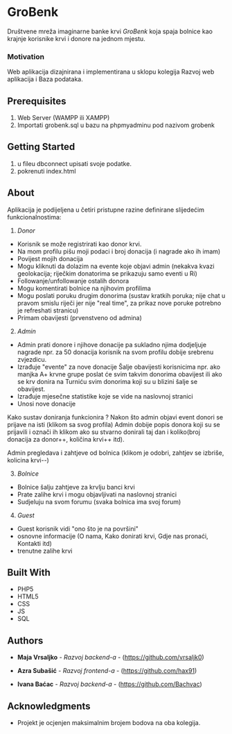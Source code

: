 # GroBenk

Društvene mreža imaginarne banke krvi _GroBenk_ koja spaja bolnice kao krajnje korisnike krvi i donore na jednom mjestu.


### Motivation

Web aplikacija dizajnirana i implementirana u sklopu kolegija Razvoj web aplikacija i Baza podataka.


## Prerequisites

1. Web Server (WAMPP ili XAMPP)
2. Importati grobenk.sql u bazu na phpmyadminu pod nazivom grobenk


## Getting Started

1. u fileu dbconnect upisati svoje podatke.
2. pokrenuti index.html


## About

Aplikacija je podijeljena u četiri pristupne razine definirane slijedećim funkcionalnostima:

1. *Donor*
- Korisnik se može registrirati kao donor krvi.
- Na mom profilu pišu moji podaci i broj donacija (i nagrade ako ih imam)
- Povijest mojih donacija
- Mogu kliknuti da dolazim na evente koje objavi admin (nekakva kvazi geolokacija; riječkim donatorima se prikazuju samo eventi u Ri)
- Followanje/unfollowanje ostalih donora
- Mogu komentirati bolnice na njihovim profilima 
- Mogu poslati poruku drugim donorima (sustav kratkih poruka; nije chat u pravom smislu riječi jer nije "real time", za prikaz nove poruke potrebno je refreshati stranicu)
- Primam obavijesti (prvenstveno od admina)

2. *Admin*
- Admin prati donore i njihove donacije pa sukladno njima dodjeljuje
nagrade npr. za 50 donacija korisnik na svom profilu dobije srebrenu
zvjezdicu.
- Izrađuje "evente" za nove donacije 
Šalje obavijesti korisnicima npr. ako manjka A+ krvne grupe poslat će svim
takvim donorima obavijest ili ako se krv donira na Turniću svim donorima
koji su u blizini šalje se obavijest.
- Izrađuje mjesečne statistike koje se vide na naslovnoj stranici
- Unosi nove donacije 

Kako sustav doniranja funkcionira ? 
Nakon što admin objavi event donori se prijave na isti (klikom sa svog profila)
Admin dobije popis donora koji su se prijavili i označi ih klikom ako su stvarno donirali taj dan i koliko(broj donacija za donor++,
količina krvi++ itd).

Admin pregledava i zahtjeve od bolnica (klikom je odobri, zahtjev se izbriše, kolicina krvi--)


3. *Bolnice*
- Bolnice šalju zahtjeve za krvlju banci krvi
- Prate zalihe krvi i mogu objavljivati na naslovnoj stranici
- Sudjeluju na svom forumu (svaka bolnica ima svoj forum)

4. *Guest*

- Guest korisnik vidi "ono što je na površini"
- osnovne informacije (O nama, Kako donirati krvi, Gdje nas pronaći,
Kontakti itd)
- trenutne zalihe krvi

## Built With

* PHP5
* HTML5
* CSS
* JS
* SQL


## Authors

* **Maja Vrsaljko** - *Razvoj backend-a* - (https://github.com/vrsaljk0)

* **Azra Subašić** - *Razvoj frontend-a* - (https://github.com/hax91)

* **Ivana Baćac** - *Razvoj backend-a* - (https://github.com/Bachvac)

## Acknowledgments

* Projekt je ocjenjen maksimalnim brojem bodova na oba kolegija.

